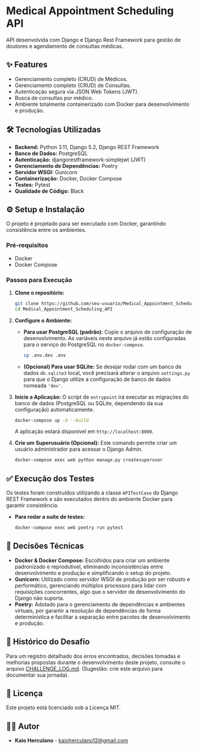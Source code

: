 # Medical Appointment Scheduling API

API desenvolvida com Django e Django Rest Framework para gestão de doutores e agendamento de consultas médicas.

## ✨ Features

- Gerenciamento completo (CRUD) de Médicos.
- Gerenciamento completo (CRUD) de Consultas.
- Autenticação segura via JSON Web Tokens (JWT).
- Busca de consultas por médico.
- Ambiente totalmente containerizado com Docker para desenvolvimento e produção.

## 🛠️ Tecnologias Utilizadas

- **Backend:** Python 3.11, Django 5.2, Django REST Framework
- **Banco de Dados:** PostgreSQL
- **Autenticação:** djangorestframework-simplejwt (JWT)
- **Gerenciamento de Dependências:** Poetry
- **Servidor WSGI:** Gunicorn
- **Containerização:** Docker, Docker Compose
- **Testes:** Pytest
- **Qualidade de Código:** Black

## ⚙️ Setup e Instalação

O projeto é projetado para ser executado com Docker, garantindo consistência entre os ambientes.

### Pré-requisitos
- Docker
- Docker Compose

### Passos para Execução

1. **Clone o repositório:**
   ```bash
   git clone https://github.com/seu-usuario/Medical_Appointment_Scheduling_API.git
   cd Medical_Appointment_Scheduling_API
   ```

2. **Configure o Ambiente:**
    - **Para usar PostgreSQL (padrão):** Copie o arquivo de configuração de desenvolvimento. As variáveis neste arquivo já estão configuradas para o serviço do PostgreSQL no `docker-compose`.
      ```bash
      cp .env.dev .env
      ```
    - **(Opcional) Para usar SQLite:** Se desejar rodar com um banco de dados `db.sqlite3` local, você precisará alterar o arquivo `settings.py` para que o Django utilize a configuração de banco de dados nomeada `'dev'`.

3. **Inicie a Aplicação:**
   O script de `entrypoint` irá executar as migrações do banco de dados (PostgreSQL ou SQLite, dependendo da sua configuração) automaticamente.
   ```bash
   docker-compose up -d --build
   ```
   A aplicação estará disponível em `http://localhost:8000`.

4. **Crie um Superusuário (Opcional):**
   Este comando permite criar um usuário administrador para acessar o Django Admin.
   ```bash
   docker-compose exec web python manage.py createsuperuser
   ```

## ✅ Execução dos Testes

Os testes foram construídos utilizando a classe `APITestCase` do Django REST Framework e são executados dentro do ambiente Docker para garantir consistência.

-   **Para rodar a suíte de testes:**
    ```bash
    docker-compose exec web poetry run pytest
    ```

## 🧠 Decisões Técnicas

-   **Docker & Docker Compose:** Escolhidos para criar um ambiente padronizado e reprodutível, eliminando inconsistências entre desenvolvimento e produção e simplificando o setup do projeto.
-   **Gunicorn:** Utilizado como servidor WSGI de produção por ser robusto e performático, gerenciando múltiplos processos para lidar com requisições concorrentes, algo que o servidor de desenvolvimento do Django não suporta.
-   **Poetry:** Adotado para o gerenciamento de dependências e ambientes virtuais, por garantir a resolução de dependências de forma determinística e facilitar a separação entre pacotes de desenvolvimento e produção.

## 📝 Histórico do Desafio

Para um registro detalhado dos erros encontrados, decisões tomadas e melhorias propostas durante o desenvolvimento deste projeto, consulte o arquivo [CHALLENGE_LOG.md](CHALLENGE_LOG.md). (Sugestão: crie este arquivo para documentar sua jornada).

## 📜 Licença

Este projeto está licenciado sob a Licença MIT.

## 👨‍💻 Autor

- **Kaio Herculano** - [kaioherculano12@gmail.com](mailto:kaioherculano12@gmail.com)

